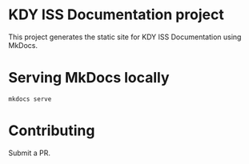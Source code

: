 # KDY ISS Documentation project
This project generates the static site for KDY ISS Documentation using MkDocs.

# Serving MkDocs locally
`mkdocs serve`

# Contributing
Submit a PR.
